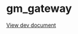 # gm_gateway
[View dev document](http://voicevon.vicp.io:7001/nc/index.php/apps/collectives/Gateway)
